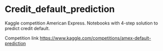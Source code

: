 # Credit_default_prediction
Kaggle competition American Express. Notebooks with 4-step solution to predict credit default.

Competition link https://www.kaggle.com/competitions/amex-default-prediction
